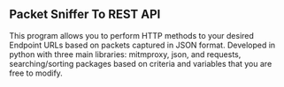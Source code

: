 <h2>Packet Sniffer To REST API</h2>
This program allows you to perform HTTP methods to your desired Endpoint URLs based on packets captured in JSON format. Developed in python with three main libraries: mitmproxy, json, and requests, searching/sorting packages based on criteria and variables that you are free to modify.
